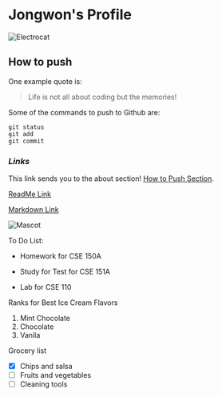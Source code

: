 # **Jongwon's Profile**

![Electrocat](/Review/electrocat.png)

## **How to push**
One example quote is: 
> Life is not all about coding but the memories!

Some of the commands to push to Github are: 
```
git status
git add
git commit
```

### *Links*

This link sends you to the about section! [How to Push Section](#how-to-push).

[ReadMe Link](README.md)

[Markdown Link](https://docs.github.com/en/get-started/writing-on-github/getting-started-with-writing-and-formatting-on-github/basic-writing-and-formatting-syntax)

![Mascot](/Review/mascot.png)

To Do List: 
- Homework for CSE 150A
* Study for Test for CSE 151A
+ Lab for CSE 110

Ranks for Best Ice Cream Flavors
1. Mint Chocolate
2. Chocolate
3. Vanila


Grocery list
- [x] Chips and salsa
- [ ] Fruits and vegetables
- [ ] Cleaning tools